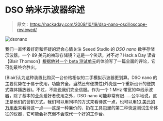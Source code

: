 # DSO 纳米示波器综述

> 原文：<https://hackaday.com/2009/10/19/dso-nano-oscilloscope-reviewed/>

![dsonano](img/4206df6426943429d6ee6d0c31ca3647.png "dsonano")

我们一直怀着好奇和怀疑的混合心情关注 Seeed Studio 的 *DSO nano* 数字存储示波器。一个 89 美元的袖珍存储镜？这是一个笑话，对不对？Hack a Day 读者【Blair Thomson】[根据他对一个 beta 测试单元](http://www.justblair.co.uk/seeed-studio-dso-nano-pocket-digital-storage-oscilloscope-review.html)的体验写了一篇全面的评论，它可能最终会胜出。

[Blair]认为这种装置比购买一台价格相似的二手模拟示波器更划算。DSO nano 的主要优势在于易于使用，功能齐全，当然还有便携性(外壳是一个重新设计的便携式媒体播放器)。不过，不能说我们完全信服。作为一个 1 MHz 带宽的单线示波器，除了基本的业余爱好者使用之外，DSO nano 可能非常有限……公平地说，这正是他们的营销方式。我们可以用同样的方式来看待这一点，也可以用[10 美元的万用表](http://hackaday.com/2009/10/05/pocket-multimeter-review/)来看待这一点——这是一种廉价的、扔在工具包里的第二种快速测试生命体征的仪器，它可能会补充但不会取代一个好的工作台。